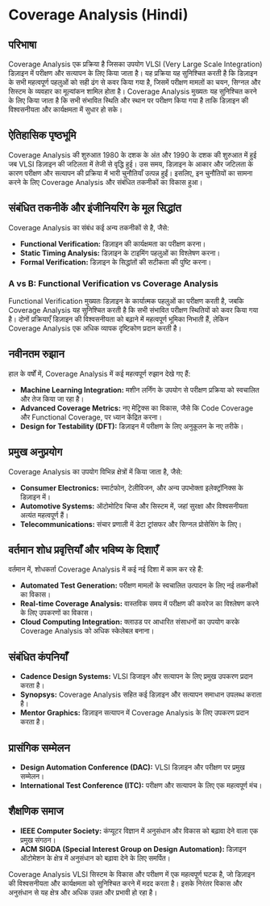 # Coverage Analysis (Hindi)

## परिभाषा
Coverage Analysis एक प्रक्रिया है जिसका उपयोग VLSI (Very Large Scale Integration) डिज़ाइन में परीक्षण और सत्यापन के लिए किया जाता है। यह प्रक्रिया यह सुनिश्चित करती है कि डिज़ाइन के सभी महत्वपूर्ण पहलुओं को सही ढंग से कवर किया गया है, जिसमें परीक्षण मामलों का चयन, सिग्नल और सिस्टम के व्यवहार का मूल्यांकन शामिल होता है। Coverage Analysis मुख्यतः यह सुनिश्चित करने के लिए किया जाता है कि सभी संभावित स्थिति और स्थान पर परीक्षण किया गया है ताकि डिज़ाइन की विश्वसनीयता और कार्यक्षमता में सुधार हो सके।

## ऐतिहासिक पृष्ठभूमि
Coverage Analysis की शुरुआत 1980 के दशक के अंत और 1990 के दशक की शुरुआत में हुई जब VLSI डिज़ाइन की जटिलता में तेजी से वृद्धि हुई। उस समय, डिज़ाइन के आकार और जटिलता के कारण परीक्षण और सत्यापन की प्रक्रिया में भारी चुनौतियाँ उत्पन्न हुईं। इसलिए, इन चुनौतियों का सामना करने के लिए Coverage Analysis और संबंधित तकनीकों का विकास हुआ।

## संबंधित तकनीकें और इंजीनियरिंग के मूल सिद्धांत
Coverage Analysis का संबंध कई अन्य तकनीकों से है, जैसे:
- **Functional Verification:** डिज़ाइन की कार्यक्षमता का परीक्षण करना।
- **Static Timing Analysis:** डिज़ाइन के टाइमिंग पहलुओं का विश्लेषण करना।
- **Formal Verification:** डिज़ाइन के सिद्धांतों की सटीकता की पुष्टि करना।

### A vs B: Functional Verification vs Coverage Analysis
Functional Verification मुख्यतः डिज़ाइन के कार्यात्मक पहलुओं का परीक्षण करती है, जबकि Coverage Analysis यह सुनिश्चित करती है कि सभी संभावित परीक्षण स्थितियों को कवर किया गया है। दोनों प्रक्रियाएँ डिज़ाइन की विश्वसनीयता को बढ़ाने में महत्वपूर्ण भूमिका निभाती हैं, लेकिन Coverage Analysis एक अधिक व्यापक दृष्टिकोण प्रदान करती है।

## नवीनतम रुझान
हाल के वर्षों में, Coverage Analysis में कई महत्वपूर्ण रुझान देखे गए हैं:
- **Machine Learning Integration:** मशीन लर्निंग के उपयोग से परीक्षण प्रक्रिया को स्वचालित और तेज किया जा रहा है।
- **Advanced Coverage Metrics:** नए मेट्रिक्स का विकास, जैसे कि Code Coverage और Functional Coverage, पर ध्यान केंद्रित करना।
- **Design for Testability (DFT):** डिज़ाइन में परीक्षण के लिए अनुकूलन के नए तरीके।

## प्रमुख अनुप्रयोग
Coverage Analysis का उपयोग विभिन्न क्षेत्रों में किया जाता है, जैसे:
- **Consumer Electronics:** स्मार्टफोन, टेलीविजन, और अन्य उपभोक्ता इलेक्ट्रॉनिक्स के डिज़ाइन में।
- **Automotive Systems:** ऑटोमोटिव चिप्स और सिस्टम में, जहां सुरक्षा और विश्वसनीयता अत्यंत महत्वपूर्ण हैं।
- **Telecommunications:** संचार प्रणाली में डेटा ट्रांसफर और सिग्नल प्रोसेसिंग के लिए।

## वर्तमान शोध प्रवृत्तियाँ और भविष्य के दिशाएँ
वर्तमान में, शोधकर्ता Coverage Analysis में कई नई दिशा में काम कर रहे हैं:
- **Automated Test Generation:** परीक्षण मामलों के स्वचालित उत्पादन के लिए नई तकनीकों का विकास।
- **Real-time Coverage Analysis:** वास्तविक समय में परीक्षण की कवरेज का विश्लेषण करने के लिए उपकरणों का विकास।
- **Cloud Computing Integration:** क्लाउड पर आधारित संसाधनों का उपयोग करके Coverage Analysis को अधिक स्केलेबल बनाना।

## संबंधित कंपनियाँ
- **Cadence Design Systems:** VLSI डिजाइन और सत्यापन के लिए प्रमुख उपकरण प्रदान करता है।
- **Synopsys:** Coverage Analysis सहित कई डिज़ाइन और सत्यापन समाधान उपलब्ध कराता है।
- **Mentor Graphics:** डिज़ाइन सत्यापन में Coverage Analysis के लिए उपकरण प्रदान करता है।

## प्रासंगिक सम्मेलन
- **Design Automation Conference (DAC):** VLSI डिज़ाइन और परीक्षण पर प्रमुख सम्मेलन।
- **International Test Conference (ITC):** परीक्षण और सत्यापन के लिए एक महत्वपूर्ण मंच।

## शैक्षणिक समाज
- **IEEE Computer Society:** कंप्यूटर विज्ञान में अनुसंधान और विकास को बढ़ावा देने वाला एक प्रमुख संगठन।
- **ACM SIGDA (Special Interest Group on Design Automation):** डिज़ाइन ऑटोमेशन के क्षेत्र में अनुसंधान को बढ़ावा देने के लिए समर्पित।

Coverage Analysis VLSI सिस्टम के विकास और परीक्षण में एक महत्वपूर्ण घटक है, जो डिज़ाइन की विश्वसनीयता और कार्यक्षमता को सुनिश्चित करने में मदद करता है। इसके निरंतर विकास और अनुसंधान से यह क्षेत्र और अधिक उन्नत और प्रभावी हो रहा है।